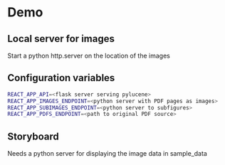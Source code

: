 # Demo

## Local server for images

Start a python http.server on the location of the images

## Configuration variables

```bash
REACT_APP_API=<flask server serving pylucene>
REACT_APP_IMAGES_ENDPOINT=<python server with PDF pages as images>
REACT_APP_SUBIMAGES_ENDPOINT=<python server to subfigures>
REACT_APP_PDFS_ENDPOINT=<path to original PDF source>
```

## Storyboard

Needs a python server for displaying the image data in sample_data
